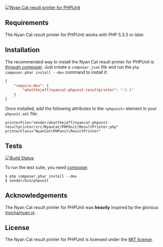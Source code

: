 [![Nyan Cat result printer for PHPUnit](https://github.com/whatthejeff/nyancat-phpunit-resultprinter/raw/master/nyan.gif)](https://github.com/whatthejeff/nyancat-phpunit-resultprinter/raw/master/nyan.gif)

## Requirements

The Nyan Cat result printer for PHPUnit works with PHP 5.3.3 or later.

## Installation

The recommended way to install the Nyan Cat result printer for PHPUnit is
[through composer](http://getcomposer.org). Just create a `composer.json` file
and run the `php composer.phar install --dev` command to install it:

~~~json
{
    "require-dev": {
        "whatthejeff/nyancat-phpunit-resultprinter": "~1.1"
    }
}
~~~

Once installed, add the following attributes to the `<phpunit>` element in your
`phpunit.xml` file:

    printerFile="vendor/whatthejeff/nyancat-phpunit-resultprinter/src/NyanCat/PHPUnit/ResultPrinter.php"
    printerClass="NyanCat\PHPunit\ResultPrinter"

## Tests

[![Build Status](https://travis-ci.org/whatthejeff/nyancat-phpunit-resultprinter.png?branch=master)](https://travis-ci.org/whatthejeff/nyancat-phpunit-resultprinter)

To run the test suite, you need [composer](http://getcomposer.org).

    $ php composer.phar install --dev
    $ vendor/bin/phpunit

## Acknowledgements

The Nyan Cat result printer for PHPUnit was __heavily__ inspired by the
glorious [mocha/nyan.js](https://github.com/visionmedia/mocha/blob/master/lib/reporters/nyan.js).

## License

The Nyan Cat result printer for PHPUnit is licensed under the [MIT license](LICENSE).